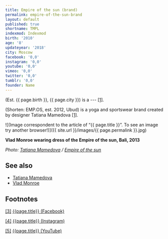```yaml
---
title: Empire of the sun (brand)
permalink: empire-of-the-sun-brand
layout: default
published: true
shortname: TMPL
indexmod: Indexmod
birth: '2010'
age: '8'
updateyear: '2018'
city: Moscow
facebook: '0,0'
instagram: '0,0'
youtube: '0,0'
vimeo: '0,0'
twitter: '0,0'
tumblr: '0,0'
founder: Name
---
```

(Est. {{ page.birth }}, {{ page.city }}) is a ---  <span id="a1">[\[1\]](#f1)</span>.

(Shorten: EMP.OS, est. 2012, Ubud) is a yoga and sportswear brand created by designer Tatiana Mamedova <span id="a1">[\[1\]](#f1)</span>.

![(Image correspondent to the article of “{{ page.title }}”. To see an image try another browser!)]({{ site.url }}/images/{{ page.permalink }}.jpg)

**Vlad Monroe wearing dress of the Empire of the sun, Bali, 2013**

*Photo: [Tatiana Mamedova](index) / [Empire of the sun](index)*


## See also

+ [Tatiana Mamedova](index)
+ [Vlad Monroe](index)

## Footnotes

[[3]](#a3) <span id="f3"></span> [{{page.title}} (Facebook)](index)

[[4]](#a4) <span id="f4"></span> [{{page.title}} (Instagram)](index)

[[5]](#a5) <span id="f5"></span> [{{page.title}} (YouTube)](index)
